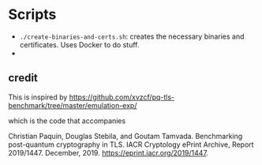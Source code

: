 # Scripts

* `./create-binaries-and-certs.sh`: creates the necessary binaries and certificates. Uses Docker to do stuff.
*


## credit
This is inspired by https://github.com/xvzcf/pq-tls-benchmark/tree/master/emulation-exp/

which is the code that accompanies

Christian Paquin, Douglas Stebila, and Goutam Tamvada. Benchmarking post-quantum cryptography in TLS. IACR Cryptology ePrint Archive, Report 2019/1447. December, 2019. https://eprint.iacr.org/2019/1447.
